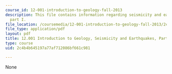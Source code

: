 ```yaml
---
course_id: 12-001-introduction-to-geology-fall-2013
description: This file contains information regarding seismicity and earthquakes,
  part I.
file_location: /coursemedia/12-001-introduction-to-geology-fall-2013/2c4b4b645197a77af712086bf661c981_MIT12_001F13_Lab5PartI.pdf
file_type: application/pdf
layout: pdf
title: 12.001 Introduction to Geology, Seismicity and Earthquakes, Part I
type: course
uid: 2c4b4b645197a77af712086bf661c981

---
```

None